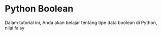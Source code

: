 # Python Boolean

Dalam tutorial ini, Anda akan belajar tentang tipe data boolean di Python, nilai falsy